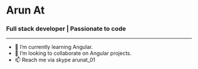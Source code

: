 # Arun At
### Full stack developer | Passionate to code

---
- 🌱 I’m currently learning Angular.
- 💞️ I’m looking to collaborate on Angular projects.
- 📫 Reach me via skype arunat_01
<!---
At-Arun/At-Arun is a ✨ special ✨ repository because its `README.md` (this file) appears on your GitHub profile.
You can click the Preview link to take a look at your changes.
--->

